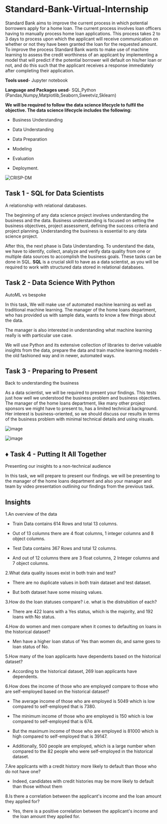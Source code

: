 # Standard-Bank-Virtual-Internship
Standard Bank aims to improve the current process in which potential borrowers apply for a home loan. The current process involves loan officers having to manually process home loan applications. This process takes 2 to 3 days to process upon which the applicant will receive communication on whether or not they have been granted the loan for the requested amount. To improve the process Standard Bank wants to make use of machine learning to assess the credit worthiness of an applicant by implementing a model that will predict if the potential borrower will default on his/her loan or not, and do this such that the applicant receives a response immediately after completing their application.

**Tools used**- Jupyter notebook

**Language and Packages uesd**- SQL,Python (Pandas,Numpy,Matplotlib,Seaborn,Sweetviz,Sklearn)

**We will be required to follow the data science lifecycle to fulfil the objective. The data science lifecycle includes the following:**

- Business Understanding

- Data Understanding

- Data Preparation

- Modeling

- Evaluation

- Deployment.

![CRISP-DM](https://user-images.githubusercontent.com/27211670/206142421-404b73a0-ea12-4c10-ad7b-73445756b6b6.png)

## Task 1 - SQL for Data Scientists

A relationship with relational databases.

The beginning of any data science project involves understanding the business and the data. Business understanding is focused on setting the business objectives, project assessment, defining the success criteria and project planning. Understanding the business is essential to any data science project. 

After this, the next phase is Data Understanding. To understand the data, we have to identify, collect, analyze and verify data quality from one or multiple data sources to accomplish the business goals. These tasks can be done in SQL. **SQL** is a crucial skill to have as a data scientist, as you will be required to work with structured data stored in relational databases.

## Task 2 - Data Science With Python
AutoML vs bespoke

In this task, We will make use of automated machine learning as well as traditional machine learning. The manager of the home loans department, who has provided us with sample data, wants to know a few things about the data.  

The manager is also interested in understanding what machine learning really is with particular use case.

We will use Python and its extensive collection of libraries to derive valuable insights from the data, prepare the data and train machine learning models - the old fashioned way and in newer, automated ways.

## Task 3 - Preparing to Present
Back to understanding the business

As a data scientist, we will be required to present your findings. This tests just how well we understood the business problem and business objectives. The manager of the home loans department, like many other project sponsors we might have to present to, has a limited technical background. Her interest is business-oriented, so we should discuss our results in terms of the business problem with minimal technical details and using visuals.

![image](https://user-images.githubusercontent.com/131190846/233275204-57f1f255-8528-4ace-92cb-06e9145ebb2e.png)

![image](https://user-images.githubusercontent.com/131190846/233275235-1946d656-5c35-4c9a-9fdc-d7a75f9bcb14.png)


## ♦ Task 4 - Putting It All Together
Presenting our insights to a non-technical audience

In this task,  we will prepare to present our findings. we will be presenting to the manager of the home loans department and also your manager and team by video presentation outlining our findings from the previous task.

## Insights

1.An overview of the data

- Train Data contains 614 Rows and total 13 columns.

- Out of 13 columns there are 4 float columns, 1 integer columns and 8 object columns.

- Test Data contains 367 Rows and total 12 columns.

- And out of 12 columns there are 3 float columns, 2 Integer columns and 7 object columns.

2.What data quality issues exist in both train and test?

- There are no duplicate values in both train dataset and test dataset.

- But both dataset have some missing values.

3.How do the loan statuses compare? i.e. what is the distrubition of each?

- There are 422 loans with a Yes status, which is the majority, and 192 loans with No status.

4.How do women and men compare when it comes to defaulting on loans in the historical dataset?

- Men have a higher loan status of Yes than women do, and same goes to loan status of No.

5.How many of the loan applicants have dependents based on the historical dataset?

- According to the historical dataset, 269 loan applicants have dependents.

6.How does the income of those who are employed compare to those who are self-employed based on the historical dataset?

- The average income of those who are employed is 5049 which is low compared to self-employed that is 7380.

- The minimum income of those who are employed is 150 which is low compared to self-employed that is 674.

- But the maximum income of those who are employed is 81000 which is high compared to self-employed that is 39147.

- Additionally, 500 people are employed, which is a large number when compared to the 82 people who were self-employed in the historical dataset.

7.Are applicants with a credit history more likely to default than those who do not have one?

- Indeed, candidates with credit histories may be more likely to default than those without them

8.Is there a correlation between the applicant's income and the loan amount they applied for?

- Yes, there is a positive correlation between the applicant's income and the loan amount they applied for.

